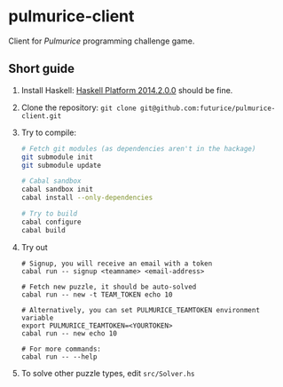 # pulmurice-client

Client for *Pulmurice* programming challenge game.

## Short guide

1. Install Haskell: [Haskell Platform 2014.2.0.0](https://www.haskell.org/platform/) should be fine.
2. Clone the repository: `git clone git@github.com:futurice/pulmurice-client.git`
3. Try to compile:

    ```sh
    # Fetch git modules (as dependencies aren't in the hackage)
    git submodule init
    git submodule update

    # Cabal sandbox
    cabal sandbox init
    cabal install --only-dependencies

    # Try to build
    cabal configure
    cabal build
    ```

4. Try out

    ```
    # Signup, you will receive an email with a token
    cabal run -- signup <teamname> <email-address>

    # Fetch new puzzle, it should be auto-solved
    cabal run -- new -t TEAM_TOKEN echo 10

    # Alternatively, you can set PULMURICE_TEAMTOKEN environment variable
    export PULMURICE_TEAMTOKEN=<YOURTOKEN>
    cabal run -- new echo 10

    # For more commands:
    cabal run -- --help
    ```

5. To solve other puzzle types, edit `src/Solver.hs`
